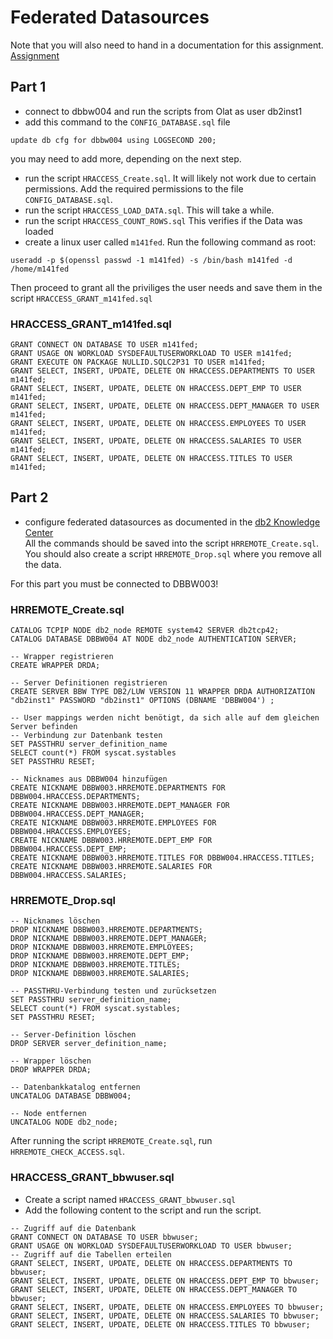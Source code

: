 # Federated Datasources
Note that you will also need to hand in a documentation for this assignment.  
[Assignment](<https://olat.bbw.ch/auth/RepositoryEntry/635961710/CourseNode/107315659184604/path%3D~~75%2DZusatzAufgaben~~Auftrag%5FFederation/0>)

## Part 1
- connect to dbbw004 and run the scripts from Olat as user db2inst1
- add this command to the `CONFIG_DATABASE.sql` file
```
update db cfg for dbbw004 using LOGSECOND 200;
```

 you may need to add more, depending on the next step.

- run the script `HRACCESS_Create.sql`. It will likely not work due to certain permissions. Add the required permissions to the file `CONFIG_DATABASE.sql`.
- run the script `HRACCESS_LOAD_DATA.sql`. This will take a while.
- run the script `HRACCESS_COUNT_ROWS.sql` This verifies if the Data was loaded
- create a linux user called `m141fed`. Run the following command as root:
```
useradd -p $(openssl passwd -1 m141fed) -s /bin/bash m141fed -d /home/m141fed
```  
Then proceed to grant all the priviliges the user needs and save them in the script `HRACCESS_GRANT_m141fed.sql`

### HRACCESS_GRANT_m141fed.sql
```
GRANT CONNECT ON DATABASE TO USER m141fed;
GRANT USAGE ON WORKLOAD SYSDEFAULTUSERWORKLOAD TO USER m141fed;
GRANT EXECUTE ON PACKAGE NULLID.SQLC2P31 TO USER m141fed;
GRANT SELECT, INSERT, UPDATE, DELETE ON HRACCESS.DEPARTMENTS TO USER m141fed;
GRANT SELECT, INSERT, UPDATE, DELETE ON HRACCESS.DEPT_EMP TO USER m141fed;
GRANT SELECT, INSERT, UPDATE, DELETE ON HRACCESS.DEPT_MANAGER TO USER m141fed;
GRANT SELECT, INSERT, UPDATE, DELETE ON HRACCESS.EMPLOYEES TO USER m141fed;
GRANT SELECT, INSERT, UPDATE, DELETE ON HRACCESS.SALARIES TO USER m141fed;
GRANT SELECT, INSERT, UPDATE, DELETE ON HRACCESS.TITLES TO USER m141fed;
```

## Part 2
- configure federated datasources as documented in the [db2 Knowledge Center](https://www.ibm.com/docs/en/db2/11.5?topic=wrapper-configuring-access-db2-data-sources)  
All the commands should be saved into the script `HRREMOTE_Create.sql`. You should also create a script `HRREMOTE_Drop.sql` where you remove all the data.

For this part you must be connected to DBBW003!

### HRREMOTE_Create.sql
```
CATALOG TCPIP NODE db2_node REMOTE system42 SERVER db2tcp42;
CATALOG DATABASE DBBW004 AT NODE db2_node AUTHENTICATION SERVER;

-- Wrapper registrieren
CREATE WRAPPER DRDA;

-- Server Definitionen registrieren
CREATE SERVER BBW TYPE DB2/LUW VERSION 11 WRAPPER DRDA AUTHORIZATION "db2inst1" PASSWORD "db2inst1" OPTIONS (DBNAME 'DBBW004') ;

-- User mappings werden nicht benötigt, da sich alle auf dem gleichen Server befinden
-- Verbindung zur Datenbank testen
SET PASSTHRU server_definition_name
SELECT count(*) FROM syscat.systables
SET PASSTHRU RESET;

-- Nicknames aus DBBW004 hinzufügen
CREATE NICKNAME DBBW003.HRREMOTE.DEPARTMENTS FOR DBBW004.HRACCESS.DEPARTMENTS;
CREATE NICKNAME DBBW003.HRREMOTE.DEPT_MANAGER FOR DBBW004.HRACCESS.DEPT_MANAGER;
CREATE NICKNAME DBBW003.HRREMOTE.EMPLOYEES FOR DBBW004.HRACCESS.EMPLOYEES;
CREATE NICKNAME DBBW003.HRREMOTE.DEPT_EMP FOR DBBW004.HRACCESS.DEPT_EMP;
CREATE NICKNAME DBBW003.HRREMOTE.TITLES FOR DBBW004.HRACCESS.TITLES;
CREATE NICKNAME DBBW003.HRREMOTE.SALARIES FOR DBBW004.HRACCESS.SALARIES;
```

### HRREMOTE_Drop.sql
```
-- Nicknames löschen
DROP NICKNAME DBBW003.HRREMOTE.DEPARTMENTS;
DROP NICKNAME DBBW003.HRREMOTE.DEPT_MANAGER;
DROP NICKNAME DBBW003.HRREMOTE.EMPLOYEES;
DROP NICKNAME DBBW003.HRREMOTE.DEPT_EMP;
DROP NICKNAME DBBW003.HRREMOTE.TITLES;
DROP NICKNAME DBBW003.HRREMOTE.SALARIES;

-- PASSTHRU-Verbindung testen und zurücksetzen
SET PASSTHRU server_definition_name;
SELECT count(*) FROM syscat.systables;
SET PASSTHRU RESET;

-- Server-Definition löschen
DROP SERVER server_definition_name;

-- Wrapper löschen
DROP WRAPPER DRDA;

-- Datenbankkatalog entfernen
UNCATALOG DATABASE DBBW004;

-- Node entfernen
UNCATALOG NODE db2_node;
```

After running the script `HRREMOTE_Create.sql`, run `HRREMOTE_CHECK_ACCESS.sql`.

### HRACCESS_GRANT_bbwuser.sql
- Create a script named `HRACCESS_GRANT_bbwuser.sql`
- Add the following content to the script and run the script.
```
-- Zugriff auf die Datenbank
GRANT CONNECT ON DATABASE TO USER bbwuser;
GRANT USAGE ON WORKLOAD SYSDEFAULTUSERWORKLOAD TO USER bbwuser;
-- Zugriff auf die Tabellen erteilen
GRANT SELECT, INSERT, UPDATE, DELETE ON HRACCESS.DEPARTMENTS TO bbwuser;
GRANT SELECT, INSERT, UPDATE, DELETE ON HRACCESS.DEPT_EMP TO bbwuser;
GRANT SELECT, INSERT, UPDATE, DELETE ON HRACCESS.DEPT_MANAGER TO bbwuser;
GRANT SELECT, INSERT, UPDATE, DELETE ON HRACCESS.EMPLOYEES TO bbwuser;
GRANT SELECT, INSERT, UPDATE, DELETE ON HRACCESS.SALARIES TO bbwuser;
GRANT SELECT, INSERT, UPDATE, DELETE ON HRACCESS.TITLES TO bbwuser;
```
